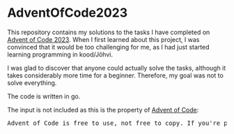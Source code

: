 # AdventOfCode2023

This repository contains my solutions to the tasks I have completed on [Advent of Code 2023](https://adventofcode.com/2023/). When I first learned about this project, I was convinced that it would be too challenging for me, as I had just started learning programming in kood/Jõhvi.

I was glad to discover that anyone could actually solve the tasks, although it takes considerably more time for a beginner. Therefore, my goal was not to solve everything.

The code is written in go.

The input is not included as this is the property of [Advent of Code](https://adventofcode.com/2023/about):

<pre>
Advent of Code is free to use, not free to copy. If you're posting a code repository somewhere, please don't include parts of Advent of Code like the puzzle text or your inputs.
</pre>